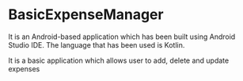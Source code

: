 # BasicExpenseManager

It is an Android-based application which has been built using Android Studio IDE. The language that has been used is Kotlin.

It is a basic application which allows user to add, delete and update expenses
